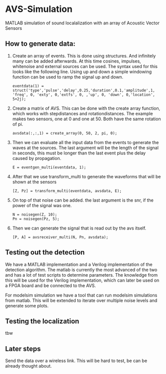 # AVS-Simulation
MATLAB simulation of sound localalization with an array of Acoustic Vector Sensors

## How to generate data:

1) Create an array of events. This is done using structures. And infinitely many can be added afterwards. At this time cosines, impulses, whitenoise and external sources can be used. The syntax used for this looks like the following line. Using up and down a simple windowing function can be used to ramp the signal up and down. 

       eventdata(1) = struct('type','pulse','delay',0.25,'duration',0.1,'amplitude',1, 'freq', 0, 'exty', 0,'extfs', 0, ,'up', 0, 'down', 0,'location', 5+2j);
        
2) Create a matrix of AVS. This can be done with the create array function, which works with stepdistances and rotationdistances. The example makes two sensors, one at 0 and one at 50. Both have the same rotation of pi.

       avsdata(:,:,1) = create_array(0, 50, 2, pi, 0);

3) Then we can evaluate all the input data from the events to generate the waves at the sources. The last argument will be the length of the signal in seconds, this must be longer than the last event plus the delay caused by propagation.

       E = eventgen_multi(eventdata, 1);
       
4) After that we use transform_multi to generate the waveforms that will be shown at the sensors
       
       [Z, Pz] = transform_multi(eventdata, avsdata, E);

5) On top of that noise can be added. the last argument is the snr, if the power of the signal was one.

       N = noisegen(Z, 10);
       Pn = noisegen(Pz, 5);
       
6) Then we can generate the signal that is read out by the avs itself. 

       [P, A] = avsreceiver_multi(N, Pn, avsdata);

## Testing out the detection

We have a MATLAB implementation and a Verilog implementation of the detection algorithm. The matlab is currently the most advanced of the two and has a lot of test scripts to determine parameters. The knowledge from this will be used for the Verilog implementation, which can later be used on a FPGA board and be connected to the AVS. 

For modelsim simulation we have a tool that can run modelsim simulations from matlab. This will be extended to iterate over multiple noise levels and generate some plots. 

## Testing the localization

tbw

## Later steps

Send the data over a wireless link. This will be hard to test, be can be already thought about. 


